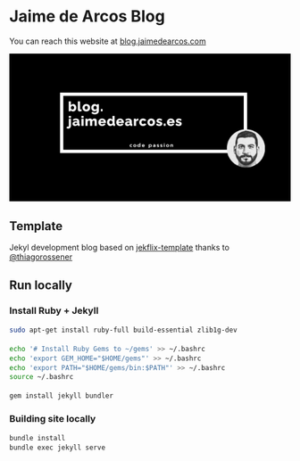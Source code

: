 
# Jaime de Arcos Blog 

You can reach this website at [blog.jaimedearcos.com](blog.jaimedearcos.com)

![](assets/img/blog-image.png)

## Template

Jekyl development blog based on [jekflix-template](https://github.com/thiagorossener/jekflix-template)
 thanks to [@thiagorossener](https://github.com/thiagorossener)

## Run locally

### Install Ruby + Jekyll

```bash
sudo apt-get install ruby-full build-essential zlib1g-dev

echo '# Install Ruby Gems to ~/gems' >> ~/.bashrc
echo 'export GEM_HOME="$HOME/gems"' >> ~/.bashrc
echo 'export PATH="$HOME/gems/bin:$PATH"' >> ~/.bashrc
source ~/.bashrc

gem install jekyll bundler
```

### Building site locally

```bash
bundle install
bundle exec jekyll serve
```